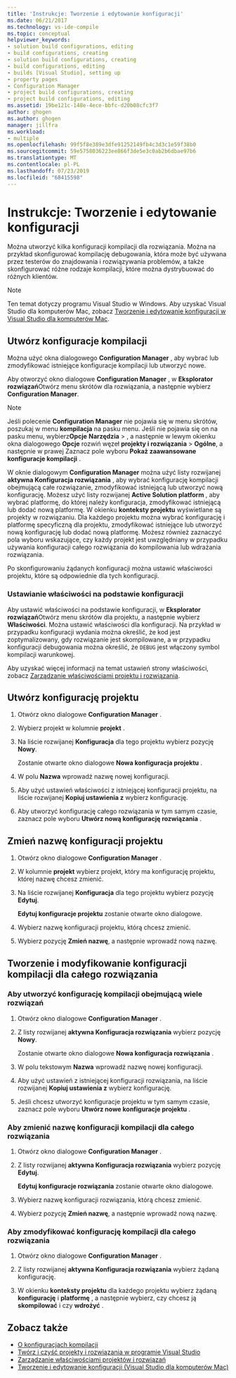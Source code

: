 ```yaml
---
title: 'Instrukcje: Tworzenie i edytowanie konfiguracji'
ms.date: 06/21/2017
ms.technology: vs-ide-compile
ms.topic: conceptual
helpviewer_keywords:
- solution build configurations, editing
- build configurations, creating
- solution build configurations, creating
- build configurations, editing
- builds [Visual Studio], setting up
- property pages
- Configuration Manager
- project build configurations, creating
- project build configurations, editing
ms.assetid: 19be121c-148e-4ece-bbfc-d20b08cfc3f7
author: ghogen
ms.author: ghogen
manager: jillfra
ms.workload:
- multiple
ms.openlocfilehash: 99f5f8e389e3dfe91252149fb4c3d3c1e59f38b0
ms.sourcegitcommit: 59e5758036223ee866f3de5e3c0ab2b6dbae97b6
ms.translationtype: MT
ms.contentlocale: pl-PL
ms.lasthandoff: 07/23/2019
ms.locfileid: "68415598"
---
```

# <a name="how-to-create-and-edit-configurations"></a>Instrukcje: Tworzenie i edytowanie konfiguracji

Można utworzyć kilka konfiguracji kompilacji dla rozwiązania. Można na przykład skonfigurować kompilację debugowania, która może być używana przez testerów do znajdowania i rozwiązywania problemów, a także skonfigurować różne rodzaje kompilacji, które można dystrybuować do różnych klientów.

> [!NOTE]
> Ten temat dotyczy programu Visual Studio w Windows. Aby uzyskać Visual Studio dla komputerów Mac, zobacz [Tworzenie i edytowanie konfiguracji w Visual Studio dla komputerów Mac](/visualstudio/mac/create-and-edit-configurations).

## <a name="create-build-configurations"></a>Utwórz konfiguracje kompilacji

Można użyć okna dialogowego **Configuration Manager** , aby wybrać lub zmodyfikować istniejące konfiguracje kompilacji lub utworzyć nowe.

Aby otworzyć okno dialogowe **Configuration Manager** , w **Eksplorator rozwiązań**Otwórz menu skrótów dla rozwiązania, a następnie wybierz **Configuration Manager**.

> [!NOTE]
> Jeśli polecenie **Configuration Manager** nie pojawia się w menu skrótów, poszukaj w menu **kompilacja** na pasku menu. Jeśli nie pojawia się on na pasku menu, wybierz**Opcje** **Narzędzia** > , a następnie w lewym okienku okna dialogowego **Opcje** rozwiń węzeł **projekty i rozwiązania** > **Ogólne**, a następnie w prawej Zaznacz pole wyboru **Pokaż zaawansowane konfiguracje kompilacji** .

W oknie dialogowym **Configuration Manager** można użyć listy rozwijanej **aktywna Konfiguracja rozwiązania** , aby wybrać konfigurację kompilacji obejmującą całe rozwiązanie, zmodyfikować istniejącą lub utworzyć nową konfigurację. Możesz użyć listy rozwijanej **Active Solution platform** , aby wybrać platformę, do której należy konfiguracja, zmodyfikować istniejącą lub dodać nową platformę. W okienku **konteksty projektu** wyświetlane są projekty w rozwiązaniu. Dla każdego projektu można wybrać konfigurację i platformę specyficzną dla projektu, zmodyfikować istniejące lub utworzyć nową konfigurację lub dodać nową platformę. Możesz również zaznaczyć pola wyboru wskazujące, czy każdy projekt jest uwzględniany w przypadku używania konfiguracji całego rozwiązania do kompilowania lub wdrażania rozwiązania.

 Po skonfigurowaniu żądanych konfiguracji można ustawić właściwości projektu, które są odpowiednie dla tych konfiguracji.

### <a name="set-properties-based-on-configurations"></a>Ustawianie właściwości na podstawie konfiguracji

Aby ustawić właściwości na podstawie konfiguracji, w **Eksplorator rozwiązań**Otwórz menu skrótów dla projektu, a następnie wybierz **Właściwości**. Można ustawić właściwości dla konfiguracji. Na przykład w przypadku konfiguracji wydania można określić, że kod jest zoptymalizowany, gdy rozwiązanie jest skompilowane, a w przypadku konfiguracji debugowania można określić, że `DEBUG` jest włączony symbol kompilacji warunkowej.

Aby uzyskać więcej informacji na temat ustawień strony właściwości, zobacz [Zarządzanie właściwościami projektu i rozwiązania](../ide/managing-project-and-solution-properties.md).

## <a name="create-a-project-configuration"></a>Utwórz konfigurację projektu

1. Otwórz okno dialogowe **Configuration Manager** .

2. Wybierz projekt w kolumnie **projekt** .

3. Na liście rozwijanej **Konfiguracja** dla tego projektu wybierz pozycję **Nowy**.

     Zostanie otwarte okno dialogowe **Nowa konfiguracja projektu** .

4. W polu **Nazwa** wprowadź nazwę nowej konfiguracji.

5. Aby użyć ustawień właściwości z istniejącej konfiguracji projektu, na liście rozwijanej **Kopiuj ustawienia z** wybierz konfigurację.

6. Aby utworzyć konfigurację całego rozwiązania w tym samym czasie, zaznacz pole wyboru **Utwórz nową konfigurację rozwiązania** .

## <a name="rename-a-project-configuration"></a>Zmień nazwę konfiguracji projektu

1. Otwórz okno dialogowe **Configuration Manager** .

2. W kolumnie **projekt** wybierz projekt, który ma konfigurację projektu, której nazwę chcesz zmienić.

3. Na liście rozwijanej **Konfiguracja** dla tego projektu wybierz pozycję **Edytuj**.

     **Edytuj konfiguracje projektu** zostanie otwarte okno dialogowe.

4. Wybierz nazwę konfiguracji projektu, którą chcesz zmienić.

5. Wybierz pozycję **Zmień nazwę**, a następnie wprowadź nową nazwę.

## <a name="create-and-modify-solution-wide-build-configurations"></a>Tworzenie i modyfikowanie konfiguracji kompilacji dla całego rozwiązania

### <a name="to-create-a-solution-wide-build-configuration"></a>Aby utworzyć konfigurację kompilacji obejmującą wiele rozwiązań

1. Otwórz okno dialogowe **Configuration Manager** .

2. Z listy rozwijanej **aktywna Konfiguracja rozwiązania** wybierz pozycję **Nowy**.

     Zostanie otwarte okno dialogowe **Nowa konfiguracja rozwiązania** .

3. W polu tekstowym **Nazwa** wprowadź nazwę nowej konfiguracji.

4. Aby użyć ustawień z istniejącej konfiguracji rozwiązania, na liście rozwijanej **Kopiuj ustawienia z** wybierz konfigurację.

5. Jeśli chcesz utworzyć konfiguracje projektu w tym samym czasie, zaznacz pole wyboru **Utwórz nowe konfiguracje projektu** .

### <a name="to-rename-a-solution-wide-build-configuration"></a>Aby zmienić nazwę konfiguracji kompilacji dla całego rozwiązania

1. Otwórz okno dialogowe **Configuration Manager** .

2. Z listy rozwijanej **aktywna Konfiguracja rozwiązania** wybierz pozycję **Edytuj**.

     **Edytuj konfiguracje rozwiązania** zostanie otwarte okno dialogowe.

3. Wybierz nazwę konfiguracji rozwiązania, którą chcesz zmienić.

4. Wybierz pozycję **Zmień nazwę**, a następnie wprowadź nową nazwę.

### <a name="to-modify-a-solution-wide-build-configuration"></a>Aby zmodyfikować konfigurację kompilacji dla całego rozwiązania

1. Otwórz okno dialogowe **Configuration Manager** .

2. Z listy rozwijanej **aktywna Konfiguracja rozwiązania** wybierz żądaną konfigurację.

3. W okienku **konteksty projektu** dla każdego projektu wybierz żądaną **konfigurację** i **platformę** , a następnie wybierz, czy chcesz ją **skompilować** i czy **wdrożyć** .

## <a name="see-also"></a>Zobacz także

- [O konfiguracjach kompilacji](../ide/understanding-build-configurations.md)
- [Twórz i czyść projekty i rozwiązania w programie Visual Studio](../ide/building-and-cleaning-projects-and-solutions-in-visual-studio.md)
- [Zarządzanie właściwościami projektów i rozwiązań](managing-project-and-solution-properties.md)
- [Tworzenie i edytowanie konfiguracji (Visual Studio dla komputerów Mac)](/visualstudio/mac/create-and-edit-configurations)